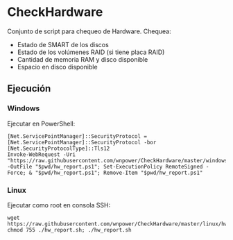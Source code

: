 # CheckHardware
Conjunto de script para chequeo de Hardware.
Chequea:

 - Estado de SMART de los discos
 - Estado de los volúmenes RAID (si tiene placa RAID)
 - Cantidad de memoria RAM y disco disponible
 - Espacio en disco disponible

## Ejecución
### Windows
Ejecutar en PowerShell:

	[Net.ServicePointManager]::SecurityProtocol = [Net.ServicePointManager]::SecurityProtocol -bor [Net.SecurityProtocolType]::Tls12
    Invoke-WebRequest -Uri "https://raw.githubusercontent.com/wnpower/CheckHardware/master/windows/hw_report.ps1" -OutFile "$pwd/hw_report.ps1"; Set-ExecutionPolicy RemoteSigned -Force; & "$pwd/hw_report.ps1"; Remove-Item "$pwd/hw_report.ps1"

### Linux
Ejecutar como root en consola SSH:

	wget https://raw.githubusercontent.com/wnpower/CheckHardware/master/linux/hw_report.sh; chmod 755 ./hw_report.sh; ./hw_report.sh
